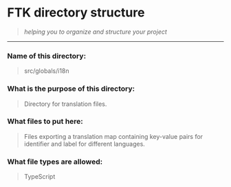 # FTK directory structure

> _helping you to organize and structure your project_

---

### Name of this directory:

> src/globals/i18n

### What is the purpose of this directory:

> Directory for translation files.

### What files to put here:

> Files exporting a translation map containing key-value pairs for identifier and label for different languages.

### What file types are allowed:

> TypeScript
